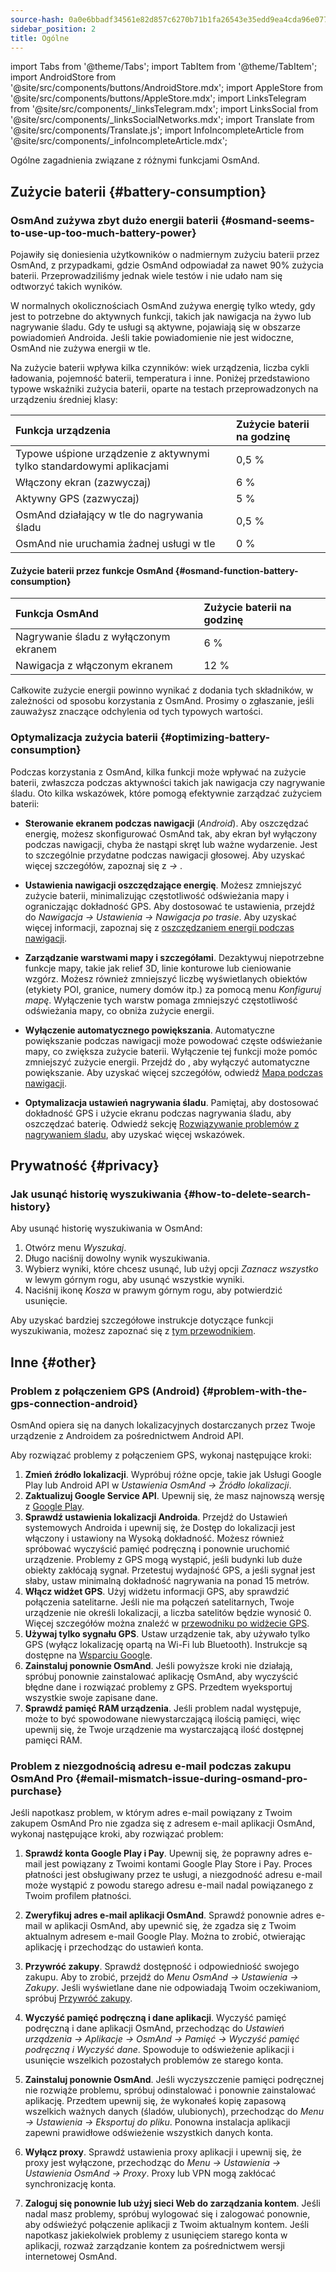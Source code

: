 ```yaml
---
source-hash: 0a0e6bbadf34561e82d857c6270b71b1fa26543e35edd9ea4cda96e07711812f
sidebar_position: 2
title: Ogólne
---
```

import Tabs from '@theme/Tabs';
import TabItem from '@theme/TabItem';
import AndroidStore from '@site/src/components/buttons/AndroidStore.mdx';
import AppleStore from '@site/src/components/buttons/AppleStore.mdx';
import LinksTelegram from '@site/src/components/_linksTelegram.mdx';
import LinksSocial from '@site/src/components/_linksSocialNetworks.mdx';
import Translate from '@site/src/components/Translate.js';
import InfoIncompleteArticle from '@site/src/components/_infoIncompleteArticle.mdx';


Ogólne zagadnienia związane z różnymi funkcjami OsmAnd.

## Zużycie baterii {#battery-consumption}

### OsmAnd zużywa zbyt dużo energii baterii {#osmand-seems-to-use-up-too-much-battery-power}

Pojawiły się doniesienia użytkowników o nadmiernym zużyciu baterii przez OsmAnd, z przypadkami, gdzie OsmAnd odpowiadał za nawet 90% zużycia baterii. Przeprowadziliśmy jednak wiele testów i nie udało nam się odtworzyć takich wyników.

W normalnych okolicznościach OsmAnd zużywa energię tylko wtedy, gdy jest to potrzebne do aktywnych funkcji, takich jak nawigacja na żywo lub nagrywanie śladu. Gdy te usługi są aktywne, pojawiają się w obszarze powiadomień Androida. Jeśli takie powiadomienie nie jest widoczne, OsmAnd nie zużywa energii w tle.

Na zużycie baterii wpływa kilka czynników: wiek urządzenia, liczba cykli ładowania, pojemność baterii, temperatura i inne. Poniżej przedstawiono typowe wskaźniki zużycia baterii, oparte na testach przeprowadzonych na urządzeniu średniej klasy:

| Funkcja urządzenia | Zużycie baterii na godzinę |
| :--- | :--- |
| Typowe uśpione urządzenie z aktywnymi tylko standardowymi aplikacjami | 0,5 % |
| Włączony ekran (zazwyczaj) | 6 % |
| Aktywny GPS (zazwyczaj) | 5 % |
| OsmAnd działający w tle do nagrywania śladu | 0,5 % |
| OsmAnd nie uruchamia żadnej usługi w tle | 0 % |

#### Zużycie baterii przez funkcje OsmAnd {#osmand-function-battery-consumption}

| Funkcja OsmAnd | Zużycie baterii na godzinę |
| :--- | :--- |
| Nagrywanie śladu z wyłączonym ekranem | 6 % |
| Nawigacja z włączonym ekranem | 12 % |

Całkowite zużycie energii powinno wynikać z dodania tych składników, w zależności od sposobu korzystania z OsmAnd. Prosimy o zgłaszanie, jeśli zauważysz znaczące odchylenia od tych typowych wartości.

### Optymalizacja zużycia baterii {#optimizing-battery-consumption}

Podczas korzystania z OsmAnd, kilka funkcji może wpływać na zużycie baterii, zwłaszcza podczas aktywności takich jak nawigacja czy nagrywanie śladu. Oto kilka wskazówek, które pomogą efektywnie zarządzać zużyciem baterii:

- **Sterowanie ekranem podczas nawigacji** (*Android*). Aby oszczędzać energię, możesz skonfigurować OsmAnd tak, aby ekran był wyłączony podczas nawigacji, chyba że nastąpi skręt lub ważne wydarzenie. Jest to szczególnie przydatne podczas nawigacji głosowej. Aby uzyskać więcej szczegółów, zapoznaj się z *<Translate android="true" ids="shared_string_menu,configure_profile,general_settings_2"/> → [<Translate android="true" ids="screen_control"/>](../navigation/guidance/voice-navigation.md#screen-control)*.

- **Ustawienia nawigacji oszczędzające energię**. Możesz zmniejszyć zużycie baterii, minimalizując częstotliwość odświeżania mapy i ograniczając dokładność GPS. Aby dostosować te ustawienia, przejdź do *Nawigacja → Ustawienia → Nawigacja po trasie*. Aby uzyskać więcej informacji, zapoznaj się z [oszczędzaniem energii podczas nawigacji](../navigation/setup/route-navigation.md#saving-power-during-navigation).

- **Zarządzanie warstwami mapy i szczegółami**. Dezaktywuj niepotrzebne funkcje mapy, takie jak relief 3D, linie konturowe lub cieniowanie wzgórz. Możesz również zmniejszyć liczbę wyświetlanych obiektów (etykiety POI, granice, numery domów itp.) za pomocą menu *Konfiguruj mapę*. Wyłączenie tych warstw pomaga zmniejszyć częstotliwość odświeżania mapy, co obniża zużycie energii.

- **Wyłączenie automatycznego powiększania**. Automatyczne powiększanie podczas nawigacji może powodować częste odświeżanie mapy, co zwiększa zużycie baterii. Wyłączenie tej funkcji może pomóc zmniejszyć zużycie energii. Przejdź do *<Translate android="true" ids="shared_string_menu,shared_string_settings,application_profiles,routing_settings_2,map_during_navigation"/>*, aby wyłączyć automatyczne powiększanie. Aby uzyskać więcej szczegółów, odwiedź [Mapa podczas nawigacji](../navigation/guidance/map-during-navigation.md).

- **Optymalizacja ustawień nagrywania śladu**. Pamiętaj, aby dostosować dokładność GPS i użycie ekranu podczas nagrywania śladu, aby oszczędzać baterię. Odwiedź sekcję [Rozwiązywanie problemów z nagrywaniem śladu](../troubleshooting/track-recording-issues.md), aby uzyskać więcej wskazówek.

## Prywatność {#privacy}

<!--
Privacy related issues (delete history / check internet usage / permissions).
-->

### Jak usunąć historię wyszukiwania {#how-to-delete-search-history}

Aby usunąć historię wyszukiwania w OsmAnd:

1. Otwórz menu *Wyszukaj*.
2. Długo naciśnij dowolny wynik wyszukiwania.
3. Wybierz wyniki, które chcesz usunąć, lub użyj opcji *Zaznacz wszystko* w lewym górnym rogu, aby usunąć wszystkie wyniki.
4. Naciśnij ikonę *Kosza* w prawym górnym rogu, aby potwierdzić usunięcie.

Aby uzyskać bardziej szczegółowe instrukcje dotyczące funkcji wyszukiwania, możesz zapoznać się z [tym przewodnikiem](../search/search-history.md).

## Inne {#other}

### Problem z połączeniem GPS (Android) {#problem-with-the-gps-connection-android}

OsmAnd opiera się na danych lokalizacyjnych dostarczanych przez Twoje urządzenie z Androidem za pośrednictwem Android API.

Aby rozwiązać problemy z połączeniem GPS, wykonaj następujące kroki:

1. **Zmień źródło lokalizacji**. Wypróbuj różne opcje, takie jak Usługi Google Play lub Android API w *Ustawienia OsmAnd → Źródło lokalizacji*.
2. **Zaktualizuj Google Service API**. Upewnij się, że masz najnowszą wersję z [Google Play](https://play.google.com/store/apps/details?id=com.google.android.gms&hl=en&gl=US).
3. **Sprawdź ustawienia lokalizacji Androida**. Przejdź do Ustawień systemowych Androida i upewnij się, że Dostęp do lokalizacji jest włączony i ustawiony na Wysoką dokładność. Możesz również spróbować wyczyścić pamięć podręczną i ponownie uruchomić urządzenie. Problemy z GPS mogą wystąpić, jeśli budynki lub duże obiekty zakłócają sygnał. Przetestuj wydajność GPS, a jeśli sygnał jest słaby, ustaw minimalną dokładność nagrywania na ponad 15 metrów.
4. **Włącz widżet GPS**. Użyj widżetu informacji GPS, aby sprawdzić połączenia satelitarne. Jeśli nie ma połączeń satelitarnych, Twoje urządzenie nie określi lokalizacji, a liczba satelitów będzie wynosić 0. Więcej szczegółów można znaleźć w [przewodniku po widżecie GPS](../widgets/info-widgets.md#gps-info-android).
5. **Używaj tylko sygnału GPS**. Ustaw urządzenie tak, aby używało tylko GPS (wyłącz lokalizację opartą na Wi-Fi lub Bluetooth). Instrukcje są dostępne na [Wsparciu Google](https://support.google.com/android/answer/3467281?hl=en).
6. **Zainstaluj ponownie OsmAnd**. Jeśli powyższe kroki nie działają, spróbuj ponownie zainstalować aplikację OsmAnd, aby wyczyścić błędne dane i rozwiązać problemy z GPS. Przedtem wyeksportuj wszystkie swoje zapisane dane.
7. **Sprawdź pamięć RAM urządzenia**. Jeśli problem nadal występuje, może to być spowodowane niewystarczającą ilością pamięci, więc upewnij się, że Twoje urządzenie ma wystarczającą ilość dostępnej pamięci RAM.

### Problem z niezgodnością adresu e-mail podczas zakupu OsmAnd Pro {#email-mismatch-issue-during-osmand-pro-purchase}

<!-- ???
or this title:
### Resolving payment account and app email sync issues in OsmAnd {#resolving-payment-account-and-app-email-sync-issues-in-osmand}
-->

Jeśli napotkasz problem, w którym adres e-mail powiązany z Twoim zakupem OsmAnd Pro nie zgadza się z adresem e-mail aplikacji OsmAnd, wykonaj następujące kroki, aby rozwiązać problem:

1. **Sprawdź konta Google Play i Pay**. Upewnij się, że poprawny adres e-mail jest powiązany z Twoimi kontami Google Play Store i Pay. Proces płatności jest obsługiwany przez te usługi, a niezgodność adresu e-mail może wystąpić z powodu starego adresu e-mail nadal powiązanego z Twoim profilem płatności.

2. **Zweryfikuj adres e-mail aplikacji OsmAnd**. Sprawdź ponownie adres e-mail w aplikacji OsmAnd, aby upewnić się, że zgadza się z Twoim aktualnym adresem e-mail Google Play. Można to zrobić, otwierając aplikację i przechodząc do ustawień konta.

3. **Przywróć zakupy**. Sprawdź dostępność i odpowiedniość swojego zakupu. Aby to zrobić, przejdź do *Menu OsmAnd → Ustawienia → Zakupy*. Jeśli wyświetlane dane nie odpowiadają Twoim oczekiwaniom, spróbuj [Przywróć zakupy](./purchases_payments.md#how-to-restore-purchases).

4. **Wyczyść pamięć podręczną i dane aplikacji**. Wyczyść pamięć podręczną i dane aplikacji OsmAnd, przechodząc do *Ustawień urządzenia → Aplikacje → OsmAnd → Pamięć → Wyczyść pamięć podręczną i Wyczyść dane*. Spowoduje to odświeżenie aplikacji i usunięcie wszelkich pozostałych problemów ze starego konta.

5. **Zainstaluj ponownie OsmAnd**. Jeśli wyczyszczenie pamięci podręcznej nie rozwiąże problemu, spróbuj odinstalować i ponownie zainstalować aplikację. Przedtem upewnij się, że wykonałeś kopię zapasową wszelkich ważnych danych (śladów, ulubionych), przechodząc do *Menu → Ustawienia → Eksportuj do pliku*. Ponowna instalacja aplikacji zapewni prawidłowe odświeżenie wszystkich danych konta.

6. **Wyłącz proxy**. Sprawdź ustawienia proxy aplikacji i upewnij się, że proxy jest wyłączone, przechodząc do *Menu → Ustawienia → Ustawienia OsmAnd → Proxy*. Proxy lub VPN mogą zakłócać synchronizację konta.

7. **Zaloguj się ponownie lub użyj sieci Web do zarządzania kontem**. Jeśli nadal masz problemy, spróbuj wylogować się i zalogować ponownie, aby odświeżyć połączenie aplikacji z Twoim aktualnym kontem. Jeśli napotkasz jakiekolwiek problemy z usunięciem starego konta w aplikacji, rozważ zarządzanie kontem za pośrednictwem wersji internetowej OsmAnd.